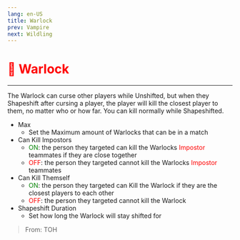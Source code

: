 ```yaml
---
lang: en-US
title: Warlock
prev: Vampire
next: Wildling
---
```


# <font color="red">🧙 <b>Warlock</b></font> <Badge text="Concealing" type="tip" vertical="middle"/>

***

The Warlock can curse other players while Unshifted, but when they Shapeshift after cursing a player, the player will kill the closest player to them, no matter who or how far. You can kill normally while Shapeshifted.

- Max
  - Set the Maximum amount of Warlocks that can be in a match
- Can Kill Impostors
  - <font color=green>ON</font>: the person they targeted can kill the Warlocks <font color=red>Impostor</font> teammates if they are close together
  - <font color=red>OFF</font>: the person they targeted cannot kill the Warlocks <font color=red>Impostor</font> teammates
- Can Kill Themself
  - <font color=green>ON</font>: the person they targeted can Kill the Warlock if they are the closest players to each other
  - <font color=red>OFF</font>: the person they targeted cannot kill the Warlock
- Shapeshift Duration
  - Set how long the Warlock will stay shifted for

> From: TOH
